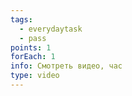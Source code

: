 ```yaml
---
tags: 
  - everydaytask
  - pass
points: 1
forEach: 1
info: Смотреть видео, час
type: video
---
```

